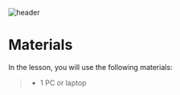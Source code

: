 ![header](assets/header.png)

# Materials

In the lesson, you will use the following materials:

> - 1 PC or laptop
